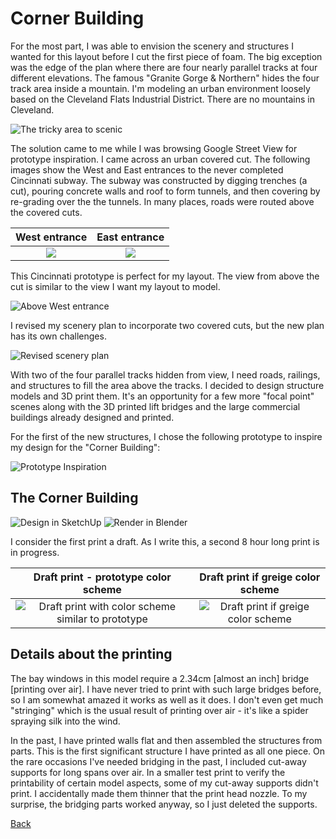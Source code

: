 # Corner Building

For the most part, I was able to envision the scenery and structures I wanted for this layout before I cut the first piece of foam. The big exception was the edge of the plan where there are four nearly parallel tracks at four different elevations. The famous "Granite Gorge & Northern" hides the four track area inside a mountain. I'm modeling an urban environment loosely based on the Cleveland Flats Industrial District. There are no mountains in Cleveland.

![The tricky area to scenic](revisedPlanWithCorner.png)

The solution came to me while I was browsing Google Street View for prototype inspiration. I came across an urban covered cut. The following images show the West and East entrances to the never completed Cincinnati subway. The subway was constructed by digging trenches (a cut), pouring concrete walls and roof to form tunnels, and then covering by re-grading over the the tunnels. In many places, roads were routed above the covered cuts.

West entrance         |   East entrance                  
:----------------------------------:|:----------------------------------:
![](cincinnatiSubwayWestEntrance.jpeg) |  ![](cincinnatiSubwayEastEntrance.jpg)



This Cincinnati prototype is perfect for my layout. The view from above the cut is similar to the view I want my layout to model.

![Above West entrance](cincinnatiSubwayAbove.png)

I revised my scenery plan to incorporate two covered cuts, but the new plan has its own challenges.

![Revised scenery plan](planRevisedCornerB.png)

With two of the four parallel tracks hidden from view, I need roads, railings, and structures to fill the area above the tracks. I decided to design structure models and 3D print them. It's an opportunity for a few more "focal point" scenes along with the 3D printed lift bridges and the large commercial buildings already designed and printed.

For the first of the new structures, I chose the following prototype to inspire my design for the "Corner Building":

![Prototype Inspiration](PrototypeCornerBuilding.png)

## The Corner Building

![Design in SketchUp](screenShotSketchUpCornerBuilding.png)
![Render in Blender](buildingCorner02.png)

I consider the first print a draft. As I write this, a second 8 hour long print is in progress.

Draft print - prototype color scheme  |   Draft print if greige color scheme                   
:----------------------------------:|:----------------------------------:
![Draft print with color scheme similar to prototype](buildingClevelandTwistDrill/render.png)  | ![Draft print if greige color scheme](buildingClevelandTwistDrill/ctdc00.png) 

## Details about the printing

The bay windows in this model require a 2.34cm [almost an inch] bridge [printing over air]. I have never tried to print with such large bridges before, so I am somewhat amazed it works as well as it does. I don't even get much "stringing" which is the usual result of printing over air - it's like a spider spraying silk into the wind.

In the past, I have printed walls flat and then assembled the structures from parts. This is the first significant structure I have printed as all one piece. On the rare occasions I've needed bridging in the past, I included cut-away supports for long spans over air. In a smaller test print to verify the printability of certain model aspects, some of my cut-away supports didn't print. I accidentally made them thinner that the print head nozzle. To my surprise, the bridging parts worked anyway, so I just deleted the supports.

[Back](https://nscale4by8.github.io/nscale4x8/)
